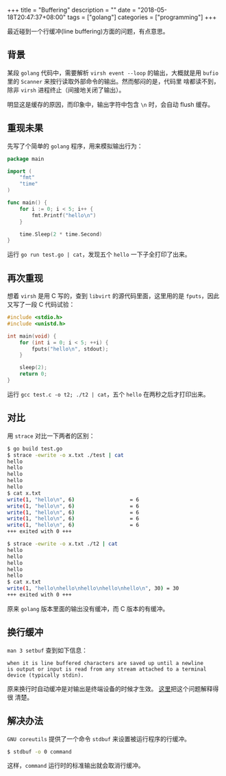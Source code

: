 +++
title = "Buffering"
description = ""
date = "2018-05-18T20:47:37+08:00"
tags = ["golang"]
categories = ["programming"]
+++

最近碰到一个行缓冲(line buffering)方面的问题，有点意思。

## 背景

某段 `golang` 代码中，需要解析 `virsh event --loop` 的输出，大概就是用
`bufio` 里的 `Scanner` 来按行读取外部命令的输出。然而郁闷的是，代码里
啥都读不到，除非 `virsh` 进程终止（间接地关闭了输出）。

明显这是缓存的原因，而印象中，输出字符中包含 `\n` 时，会自动 flush 缓存。

## 重现未果

先写了个简单的 `golang` 程序，用来模拟输出行为：

```go
package main

import (
	"fmt"
	"time"
)

func main() {
	for i := 0; i < 5; i++ {
		fmt.Printf("hello\n")
	}

	time.Sleep(2 * time.Second)
}
```

运行 `go run test.go | cat`，发现五个 `hello` 一下子全打印了出来。

## 再次重现

想着 `virsh` 是用 C 写的，查到 `libvirt` 的源代码里面，这里用的是
`fputs`，因此又写了一段 C 代码试验：

```c
#include <stdio.h>
#include <unistd.h>

int main(void) {
	for (int i = 0; i < 5; ++i) {
		fputs("hello\n", stdout);
	}

	sleep(2);
	return 0;
}
```

运行 `gcc test.c -o t2; ./t2 | cat`，五个 `hello` 在两秒之后才打印出来。

## 对比

用 `strace` 对比一下两者的区别：

```sh
$ go build test.go
$ strace -ewrite -o x.txt ./test | cat
hello
hello
hello
hello
hello
$ cat x.txt
write(1, "hello\n", 6)                  = 6
write(1, "hello\n", 6)                  = 6
write(1, "hello\n", 6)                  = 6
write(1, "hello\n", 6)                  = 6
write(1, "hello\n", 6)                  = 6
+++ exited with 0 +++

$ strace -ewrite -o x.txt ./t2 | cat
hello
hello
hello
hello
hello
$ cat x.txt
write(1, "hello\nhello\nhello\nhello\nhello\n", 30) = 30
+++ exited with 0 +++
```

原来 `golang` 版本里面的输出没有缓冲，而 C 版本的有缓冲。

## 换行缓冲

`man 3 setbuf` 查到如下信息：

    when it is line buffered characters are saved up until a newline
	is output or input is read from any stream attached to a terminal
	device (typically stdin).

原来换行时自动缓冲是对输出是终端设备的时候才生效。
[这里](https://stackoverflow.com/questions/1716296)把这个问题解释得很
清楚。

## 解决办法

`GNU coreutils` 提供了一个命令 `stdbuf` 来设置被运行程序的行缓冲。

```sh
$ stdbuf -o 0 command
```

这样，`command` 运行时的标准输出就会取消行缓冲。
